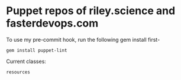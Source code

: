 # Puppet repos of riley.science and fasterdevops.com
To use my pre-commit hook, run the following gem install first-
```
gem install puppet-lint
```


Current classes:
```
resources
```


